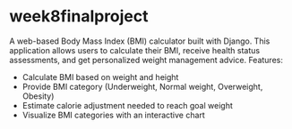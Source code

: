 # week8finalproject
A web-based Body Mass Index (BMI) calculator built with Django. This application allows users to calculate their BMI, receive health status assessments, and get personalized weight management advice.
Features: 
- Calculate BMI based on weight and height
- Provide BMI category (Underweight, Normal weight, Overweight, Obesity)
- Estimate calorie adjustment needed to reach goal weight
- Visualize BMI categories with an interactive chart
